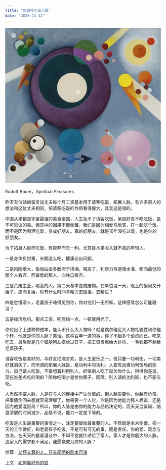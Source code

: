 ```yaml
---
title: "吃饭吃不出人脉"
date: "2020-11-12"
---
```


![连岳文章](images/连岳文章picture-13.jpg)

Rudolf Bauer，Spiritual Pleasures

  

昨天有位姑娘留言说丈夫每个月工资基本用于请客吃饭，拓展人脉。有许多男人的想法和这位丈夫相同，把请客吃饭的作用看得很大，其实这是错的。

  

中国从来都是宇宙最强的美食帝国，人生免不了请客吃饭，亲朋好友不吃吃饭，是不可思议的事。但其中的因果不能倒置，我们是因为相爱与欣赏，在一起吃个饭。而不是因为喝酒吃饭，变成好朋友。真的好朋友，就是10年没吃过饭，也是你的好朋友。

  

为了拓展人脉而吃饭，有百弊而无一利。尤其是本来收入就不高的年轻人。

  

一是身体负担重，长期这么吃，健康必出问题。

  

二是风险增大，饭局后面多数流于拼酒，喝高了，判断力与道德水准，都向最低的那个人看齐，而最低的那人，向牲口看齐。

  

三是荒废主业，喝高的人，第二天基本变成废物。在单位混一天，晚上的饭局又开始了。周而复始，你有什么时间与精力去做事，去精进？

  

四是怠慢家人，老婆孩子难得见到你，你对他们一无所知。这样感情怎么可能融洽？

  

五是经济危机。那点工资，吃高档一点，一顿就用光了。

  

你付出了上述种种成本，能认识什么大人物吗？就是偶尔碰见大人物礼貌性和你碰个杯，他就是你的人脉？笑话。这种百年一遇的事，你了不起多个谈资而已。吃来吃去，最后就是几个狐朋狗友搭伙过日子，把工资贡献给大排档，一毛钱都不剩给老婆孩子。

  

请客吃饭是美好的，与好友把酒言欢，是人生至乐之一。但只要一功利化，一切美好就消失了。而所谓的拓展人脉饭，是功利中的功利。人要有远离功利饭局的能力。自己请人吃饭，不要想着利用别人，好像别人吃了就欠你什么，得供你差遣。现在谁差点吃的喝的？陪你吃喝才是给你面子。同理，别人请的功利饭，也不要去吃。

  

人当然需要人脉，人是在与人的连接中产生价值的。别人越需要你，你越有价值。把事情倒回来想就容易理解了，你需要一个人时，你是因为他能力强人靠谱，还是因为他爱混饭局？所以，你的人脉是由你的能力与品格决定的，而天天混饭局，脑袋清醒的时间减少，品格不说，能力一定是下降的。

  

吃饭是人生最重要的事情之一，注定要留给最重要的人。不然就是本末倒置。把一天的工作做好，和老婆孩子吃饭，不是可有可无的事，而是责任。你的爱、观念与方法，在天天的餐桌漫谈中，不知不觉就传递给了家人。家人才是你最大的人脉，连家人的需求都不满足，谁愿意成为你的人脉？

  

推荐：[又坏又蠢的人，只有简陋的剧本可演](http://mp.weixin.qq.com/s?__biz=MjM5NDU0Mjk2MQ==&mid=2651631971&idx=1&sn=ab27e2faa019d13a5d0061ba6776ede0&chksm=bd7e357d8a09bc6bc347f4fd5ee0ebaaddf0927cc8eb309032c66ac61e2e887b2f2ca60658a0&scene=21#wechat_redirect)  

上文：[如何看好你的钱](http://mp.weixin.qq.com/s?__biz=MjM5NDU0Mjk2MQ==&mid=2651659792&idx=1&sn=1c19808d8a6362e26b12daa80ab8f9ee&chksm=bd7f9a0e8a08131802430db56d8df3b864f72f6e9ad27d9a7174efd96f1c0d463b891e7227de&scene=21#wechat_redirect)
